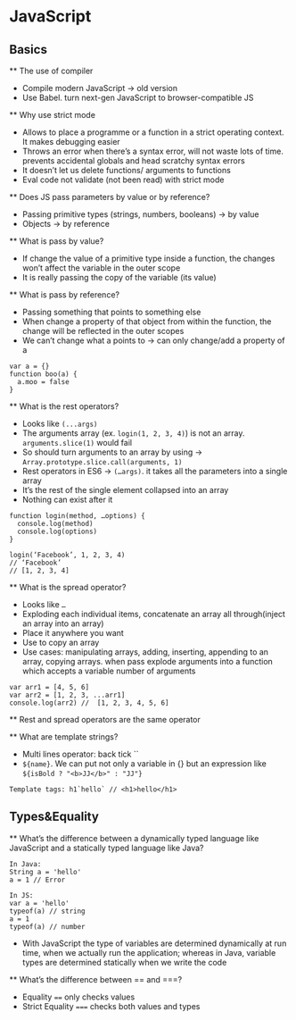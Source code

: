 # JavaScript

## Basics

** The use of compiler
- Compile modern JavaScript -> old version
- Use Babel. turn next-gen JavaScript to browser-compatible JS

** Why use strict mode
- Allows to place a programme or a function in a strict operating context. It makes debugging easier
- Throws an error when there’s a syntax error, will not waste lots of time. prevents accidental globals and head scratchy syntax errors
- It doesn’t let us delete functions/ arguments to functions
- Eval code not validate (not been read) with strict mode

** Does JS pass parameters by value or by reference?
- Passing primitive types (strings, numbers, booleans) -> by value
- Objects -> by reference

** What is pass by value?
- If change the value of a primitive type inside a function, the changes won’t affect the variable in the outer scope
- It is really passing the copy of the variable (its value)

** What is pass by reference?
- Passing something that points to something else
- When change a property of that object from within the function, the change will be reflected in the outer scopes
- We can’t change what a points to -> can only change/add a property of a
```
var a = {}
function boo(a) {
  a.moo = false
}
```

** What is the rest operators?
- Looks like `(...args)`
- The arguments array (ex. `login(1, 2, 3, 4)`) is not an array. `arguments.slice(1)` would fail
- So should turn arguments to an array by using ->
`Array.prototype.slice.call(arguments, 1) `
- Rest operators in ES6 -> `(…args)`. it takes all the parameters into a single array
- It’s the rest of the single element collapsed into an array
- Nothing can exist after it
```
function login(method, …options) {
  console.log(method)
  console.log(options)
}

login(‘Facebook’, 1, 2, 3, 4)
// ‘Facebook’
// [1, 2, 3, 4]
```

** What is the spread operator?
- Looks like `…`
- Exploding each individual items, concatenate an array all through(inject an array into an array)
- Place it anywhere you want
- Use to copy an array
- Use cases: manipulating arrays, adding, inserting, appending to an array, copying arrays. when pass explode arguments into a function which accepts a variable number of arguments
```
var arr1 = [4, 5, 6]
var arr2 = [1, 2, 3, ...arr1]
console.log(arr2) //  [1, 2, 3, 4, 5, 6]
```

** Rest and spread operators are the same operator

** What are template strings?
- Multi lines operator: back tick ``
- `${name}`. We can put not only a variable in {} but an expression like `${isBold ? "<b>JJ</b>" : "JJ"}`
```
Template tags: h1`hello` // <h1>hello</h1>
```

## Types&Equality

** What’s the difference between a dynamically typed language like JavaScript and a statically typed language like Java?
```
In Java: 
String a = 'hello'
a = 1 // Error

In JS:
var a = 'hello'
typeof(a) // string
a = 1
typeof(a) // number
```
- With JavaScript the type of variables are determined dynamically at run time, when we actually run the application; whereas in Java, variable types are determined statically when we write the code

** What’s the difference between == and ===?
- Equality `==` only checks values
- Strict Equality `===` checks both values and types

